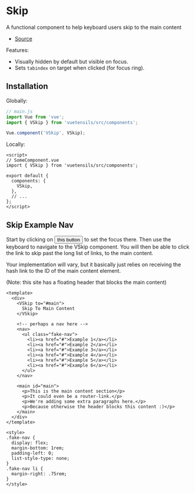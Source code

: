 # Skip

A functional component to help keyboard users skip to the main content

- [Source](https://github.com/Stegosource/vuetensils/blob/master/src/components/VSkip/VSkip.vue)

Features:
- Visually hidden by default but visible on focus.
- Sets `tabindex` on target when clicked (for focus ring).

## Installation

Globally:

```js
// main.js
import Vue from 'vue';
import { VSkip } from 'vuetensils/src/components';

Vue.component('VSkip', VSkip);
```

Locally:

```vue
<script>
// SomeComponent.vue
import { VSkip } from 'vuetensils/src/components';

export default {
  components: {
    VSkip,
  },
  // ...
};
</script>
```

## Skip Example Nav

Start by clicking on <button>this button</button> to set the focus there. Then use the keyboard to navigate to the VSkip component. You will then be able to click the link to skip past the long list of links, to the main content.

Your implementation will vary, but it basically just relies on receiving the hash link to the ID of the main content element.

(Note: this site has a floating header that blocks the main content)

```vue live
<template>
  <div>
    <VSkip to="#main">
      Skip To Main Content
    </VSkip>

    <!-- perhaps a nav here -->
    <nav>
      <ul class="fake-nav">
        <li><a href="#">Example 1</a></li>
        <li><a href="#">Example 2</a></li>
        <li><a href="#">Example 3</a></li>
        <li><a href="#">Example 4</a></li>
        <li><a href="#">Example 5</a></li>
        <li><a href="#">Example 6</a></li>
      </ul>
    </nav>

    <main id="main">
      <p>This is the main content section</p>
      <p>It could even be a router-link.</p>
      <p>We're adding some extra paragraphs here.</p>
      <p>Because otherwise the header blocks this content :)</p>
    </main>
  </div>
</template>

<style>
.fake-nav {
  display: flex;
  margin-bottom: 1rem;
  padding-left: 0;
  list-style-type: none;
}
.fake-nav li {
  margin-right: .75rem;
}
</style>
```
